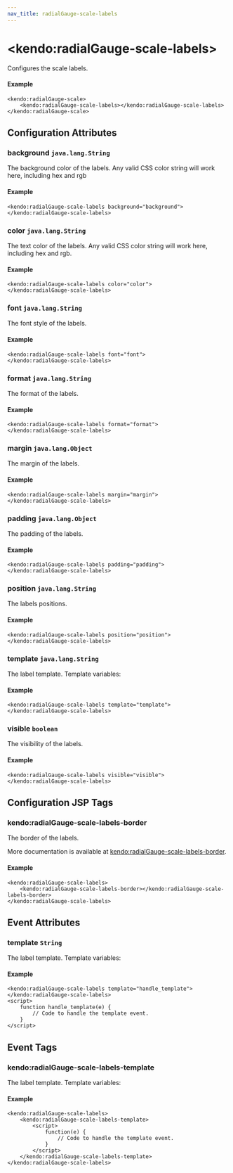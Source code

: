 ```yaml
---
nav_title: radialGauge-scale-labels
---
```


# \<kendo:radialGauge-scale-labels\>

Configures the scale labels.

#### Example
    <kendo:radialGauge-scale>
        <kendo:radialGauge-scale-labels></kendo:radialGauge-scale-labels>
    </kendo:radialGauge-scale>

## Configuration Attributes

### background `java.lang.String`

The background color of the labels.
Any valid CSS color string will work here, including hex and rgb

#### Example
    <kendo:radialGauge-scale-labels background="background">
    </kendo:radialGauge-scale-labels>

### color `java.lang.String`

The text color of the labels.
Any valid CSS color string will work here, including hex and rgb.

#### Example
    <kendo:radialGauge-scale-labels color="color">
    </kendo:radialGauge-scale-labels>

### font `java.lang.String`

The font style of the labels.

#### Example
    <kendo:radialGauge-scale-labels font="font">
    </kendo:radialGauge-scale-labels>

### format `java.lang.String`

The format of the labels.

#### Example
    <kendo:radialGauge-scale-labels format="format">
    </kendo:radialGauge-scale-labels>

### margin `java.lang.Object`

The margin of the labels.

#### Example
    <kendo:radialGauge-scale-labels margin="margin">
    </kendo:radialGauge-scale-labels>

### padding `java.lang.Object`

The padding of the labels.

#### Example
    <kendo:radialGauge-scale-labels padding="padding">
    </kendo:radialGauge-scale-labels>

### position `java.lang.String`

The labels positions.

#### Example
    <kendo:radialGauge-scale-labels position="position">
    </kendo:radialGauge-scale-labels>

### template `java.lang.String`

The label template.
Template variables:

#### Example
    <kendo:radialGauge-scale-labels template="template">
    </kendo:radialGauge-scale-labels>

### visible `boolean`

The visibility of the labels.

#### Example
    <kendo:radialGauge-scale-labels visible="visible">
    </kendo:radialGauge-scale-labels>


##  Configuration JSP Tags

### kendo:radialGauge-scale-labels-border

The border of the labels.

More documentation is available at [kendo:radialGauge-scale-labels-border](/kendo-ui/api/wrappers/jsp/radialgauge/scale-labels-border).

#### Example

    <kendo:radialGauge-scale-labels>
        <kendo:radialGauge-scale-labels-border></kendo:radialGauge-scale-labels-border>
    </kendo:radialGauge-scale-labels>


## Event Attributes

### template `String`

The label template.
Template variables:


#### Example
    <kendo:radialGauge-scale-labels template="handle_template">
    </kendo:radialGauge-scale-labels>
    <script>
        function handle_template(e) {
            // Code to handle the template event.
        }
    </script>

## Event Tags

### kendo:radialGauge-scale-labels-template

The label template.
Template variables:


#### Example
    <kendo:radialGauge-scale-labels>
        <kendo:radialGauge-scale-labels-template>
            <script>
                function(e) {
                    // Code to handle the template event.
                }
            </script>
        </kendo:radialGauge-scale-labels-template>
    </kendo:radialGauge-scale-labels>

